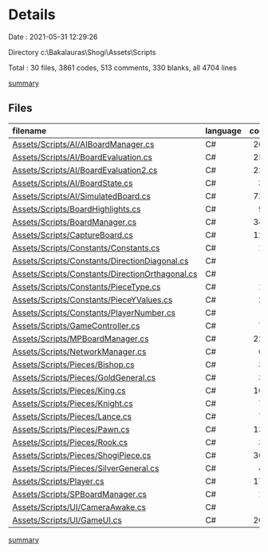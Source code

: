 # Details

Date : 2021-05-31 12:29:26

Directory c:\Bakalauras\Shogi\Assets\Scripts

Total : 30 files,  3861 codes, 513 comments, 330 blanks, all 4704 lines

[summary](results.md)

## Files
| filename | language | code | comment | blank | total |
| :--- | :--- | ---: | ---: | ---: | ---: |
| [Assets/Scripts/AI/AIBoardManager.cs](/Assets/Scripts/AI/AIBoardManager.cs) | C# | 265 | 27 | 18 | 310 |
| [Assets/Scripts/AI/BoardEvaluation.cs](/Assets/Scripts/AI/BoardEvaluation.cs) | C# | 257 | 206 | 49 | 512 |
| [Assets/Scripts/AI/BoardEvaluation2.cs](/Assets/Scripts/AI/BoardEvaluation2.cs) | C# | 224 | 23 | 26 | 273 |
| [Assets/Scripts/AI/BoardState.cs](/Assets/Scripts/AI/BoardState.cs) | C# | 37 | 18 | 4 | 59 |
| [Assets/Scripts/AI/SimulatedBoard.cs](/Assets/Scripts/AI/SimulatedBoard.cs) | C# | 722 | 81 | 63 | 866 |
| [Assets/Scripts/BoardHighlights.cs](/Assets/Scripts/BoardHighlights.cs) | C# | 93 | 1 | 8 | 102 |
| [Assets/Scripts/BoardManager.cs](/Assets/Scripts/BoardManager.cs) | C# | 349 | 60 | 26 | 435 |
| [Assets/Scripts/CaptureBoard.cs](/Assets/Scripts/CaptureBoard.cs) | C# | 127 | 16 | 8 | 151 |
| [Assets/Scripts/Constants/Constants.cs](/Assets/Scripts/Constants/Constants.cs) | C# | 11 | 2 | 3 | 16 |
| [Assets/Scripts/Constants/DirectionDiagonal.cs](/Assets/Scripts/Constants/DirectionDiagonal.cs) | C# | 7 | 1 | 1 | 9 |
| [Assets/Scripts/Constants/DirectionOrthagonal.cs](/Assets/Scripts/Constants/DirectionOrthagonal.cs) | C# | 7 | 1 | 1 | 9 |
| [Assets/Scripts/Constants/PieceType.cs](/Assets/Scripts/Constants/PieceType.cs) | C# | 11 | 0 | 1 | 12 |
| [Assets/Scripts/Constants/PieceYValues.cs](/Assets/Scripts/Constants/PieceYValues.cs) | C# | 20 | 2 | 4 | 26 |
| [Assets/Scripts/Constants/PlayerNumber.cs](/Assets/Scripts/Constants/PlayerNumber.cs) | C# | 5 | 0 | 1 | 6 |
| [Assets/Scripts/GameController.cs](/Assets/Scripts/GameController.cs) | C# | 70 | 7 | 3 | 80 |
| [Assets/Scripts/MPBoardManager.cs](/Assets/Scripts/MPBoardManager.cs) | C# | 220 | 8 | 14 | 242 |
| [Assets/Scripts/NetworkManager.cs](/Assets/Scripts/NetworkManager.cs) | C# | 64 | 0 | 5 | 69 |
| [Assets/Scripts/Pieces/Bishop.cs](/Assets/Scripts/Pieces/Bishop.cs) | C# | 35 | 4 | 5 | 44 |
| [Assets/Scripts/Pieces/GoldGeneral.cs](/Assets/Scripts/Pieces/GoldGeneral.cs) | C# | 31 | 4 | 4 | 39 |
| [Assets/Scripts/Pieces/King.cs](/Assets/Scripts/Pieces/King.cs) | C# | 166 | 6 | 12 | 184 |
| [Assets/Scripts/Pieces/Knight.cs](/Assets/Scripts/Pieces/Knight.cs) | C# | 76 | 1 | 5 | 82 |
| [Assets/Scripts/Pieces/Lance.cs](/Assets/Scripts/Pieces/Lance.cs) | C# | 72 | 0 | 5 | 77 |
| [Assets/Scripts/Pieces/Pawn.cs](/Assets/Scripts/Pieces/Pawn.cs) | C# | 135 | 5 | 11 | 151 |
| [Assets/Scripts/Pieces/Rook.cs](/Assets/Scripts/Pieces/Rook.cs) | C# | 35 | 4 | 5 | 44 |
| [Assets/Scripts/Pieces/ShogiPiece.cs](/Assets/Scripts/Pieces/ShogiPiece.cs) | C# | 368 | 30 | 24 | 422 |
| [Assets/Scripts/Pieces/SilverGeneral.cs](/Assets/Scripts/Pieces/SilverGeneral.cs) | C# | 46 | 1 | 4 | 51 |
| [Assets/Scripts/Player.cs](/Assets/Scripts/Player.cs) | C# | 173 | 5 | 5 | 183 |
| [Assets/Scripts/SPBoardManager.cs](/Assets/Scripts/SPBoardManager.cs) | C# | 17 | 0 | 2 | 19 |
| [Assets/Scripts/UI/CameraAwake.cs](/Assets/Scripts/UI/CameraAwake.cs) | C# | 9 | 0 | 2 | 11 |
| [Assets/Scripts/UI/GameUI.cs](/Assets/Scripts/UI/GameUI.cs) | C# | 209 | 0 | 11 | 220 |

[summary](results.md)
